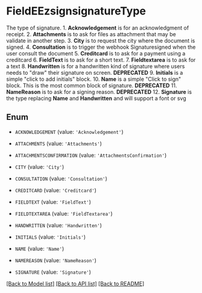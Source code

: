 # FieldEEzsignsignatureType

The type of signature.  1. **Acknowledgement** is for an acknowledgment of receipt. 2. **Attachments** is to ask for files as attachment that may be validate in another step.  3. **City** is to request the city where the document is signed. 4. **Consultation** is to trigger the webhook Signaturesigned when the user consult the document 5. **Creditcard** is to ask for a payment using a creditcard 6. **FieldText** is to ask for a short text. 7. **Fieldtextarea** is to ask for a text     8. **Handwritten** is for a handwritten kind of signature where users needs to \"draw\" their signature on screen. **DEPRECATED** 9. **Initials** is a simple \"click to add initials\" block. 10. **Name** is a simple \"Click to sign\" block. This is the most common block of signature. **DEPRECATED** 11. **NameReason** is to ask for a signing reason. **DEPRECATED** 12. **Signature** is the type replacing **Name** and **Handwritten** and will support a font or svg

## Enum

* `ACKNOWLEDGEMENT` (value: `'Acknowledgement'`)

* `ATTACHMENTS` (value: `'Attachments'`)

* `ATTACHMENTSCONFIRMATION` (value: `'AttachmentsConfirmation'`)

* `CITY` (value: `'City'`)

* `CONSULTATION` (value: `'Consultation'`)

* `CREDITCARD` (value: `'Creditcard'`)

* `FIELDTEXT` (value: `'FieldText'`)

* `FIELDTEXTAREA` (value: `'FieldTextarea'`)

* `HANDWRITTEN` (value: `'Handwritten'`)

* `INITIALS` (value: `'Initials'`)

* `NAME` (value: `'Name'`)

* `NAMEREASON` (value: `'NameReason'`)

* `SIGNATURE` (value: `'Signature'`)

[[Back to Model list]](../README.md#documentation-for-models) [[Back to API list]](../README.md#documentation-for-api-endpoints) [[Back to README]](../README.md)


